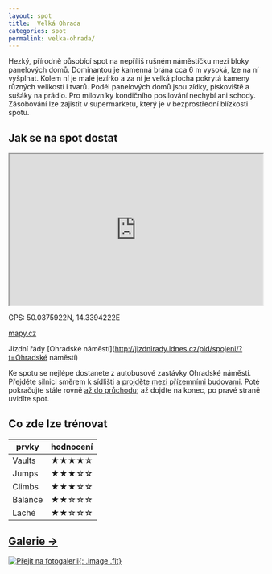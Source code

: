 ```yaml
---
layout: spot
title:  Velká Ohrada
categories: spot
permalink: velka-ohrada/
---
```


Hezký, přírodně působící spot na nepříliš rušném náměstíčku mezi bloky panelových domů. Dominantou je kamenná brána cca 6 m vysoká, lze na ní vyšplhat. Kolem ní je malé jezírko a za ní je velká plocha pokrytá kameny různých velikostí i tvarů. Podél panelových domů jsou zídky, pískoviště a sušáky na prádlo. Pro milovníky kondičního posilování nechybí ani schody. Zásobování lze zajistit v supermarketu, který je v bezprostřední blízkosti spotu.

## Jak se na spot dostat

<iframe width="100%" height="300" src="https://www.google.com/maps/embed/v1/place?zoom=14&q=50.0375922N, 14.3394222E&key=AIzaSyAZNXlZoYrkgR4P9ZNMlyukmqrnvc1hWXM"></iframe>

GPS: 50.0375922N, 14.3394222E

[mapy.cz](http://www.mapy.cz/s/kTsh)

Jízdní řády [Ohradské náměstí](http://jizdnirady.idnes.cz/pid/spojeni/?t=Ohradské náměstí)

Ke spotu se nejlépe dostanete z autobusové zastávky Ohradské náměstí. Přejděte silnici směrem k sídlišti a [projděte mezi přízemními budovami](https://www.google.cz/maps/@50.0378556,14.3354118,3a,75y,89.01h,87.07t/data=!3m6!1e1!3m4!1sfM4sW_7wWcl67BdBfcv6Nw!2e0!7i13312!8i6656?hl=cs). Poté pokračujte stále rovně [až do průchodu](https://www.google.cz/maps/@50.0381197,14.3376428,3a,75y,81.28h,76.5t/data=!3m6!1e1!3m4!1sF-jUnjNz8FVtkf6XU2TXVA!2e0!7i13312!8i6656?hl=cs); až dojdte na konec, po pravé straně uvidíte spot.


## Co zde lze trénovat

| prvky          | hodnocení |
| -------------- | --------- |
| Vaults         | ★★★★☆     |
| Jumps          | ★★★☆☆     |
| Climbs         | ★★★☆☆     |
| Balance        | ★★☆☆☆     |
| Laché          | ★★☆☆☆     |

## [Galerie →](/galerie/velka-ohrada)

[![Přejít na fotogalerii](https://lh3.googleusercontent.com/g_a-LSHVUk135uKx65xRdCwTtpA6QxekDaNhJntjKCC0Cc_KqhsOzWlk09HG8xm0_0LgYPTTRIIHan8gDHBeGsKgZMGh32zx2dfxSDyGXMkOxMCzoG9wTvPO09JvNRUTfe0ynXI-aBFYQYXMOJYah5EQYIvKoF6ZNTFgvq1KZaz7C9mYV_MBgX6mMee8ZpofI3Eu-bI_as835r9-ycM-NEQg9TDzssBISeROaGdLRD5gLdQSJFIfII8SLzdFHif4VniOpscE3KLeKwZxAye6h1a4yPqfk3XRp_GJYGFlytkn_daS4qR2QD3yy4zpBtSL6gX0CzTcIrRDqFxbzOzhqiq3STCR8UGFnBsIj_Zfs7y2USLnnKRarc1aBnK1rU2hUFSF6h2LlZFuzubDRRSQGY1m5tZvqugAtWTJ6ZNxiW9i3DPunbqp58wMDijfG5nN7SSDlt2WDXEgVDAVdtS3PUUriCbZNSA9TQP7aU6xdA7zzGEyIDKYGvfq1ze_MIUioReNyGpWg_2zLxqL6s5rNy_xfn8atf6_AzgY0gkhqv7SrKeHIigwP6hX7EdexywtxZus=w950-h718-no){: .image .fit}](/galerie/velka-ohrada)

<link rel="image_src" href="https://lh3.googleusercontent.com/g_a-LSHVUk135uKx65xRdCwTtpA6QxekDaNhJntjKCC0Cc_KqhsOzWlk09HG8xm0_0LgYPTTRIIHan8gDHBeGsKgZMGh32zx2dfxSDyGXMkOxMCzoG9wTvPO09JvNRUTfe0ynXI-aBFYQYXMOJYah5EQYIvKoF6ZNTFgvq1KZaz7C9mYV_MBgX6mMee8ZpofI3Eu-bI_as835r9-ycM-NEQg9TDzssBISeROaGdLRD5gLdQSJFIfII8SLzdFHif4VniOpscE3KLeKwZxAye6h1a4yPqfk3XRp_GJYGFlytkn_daS4qR2QD3yy4zpBtSL6gX0CzTcIrRDqFxbzOzhqiq3STCR8UGFnBsIj_Zfs7y2USLnnKRarc1aBnK1rU2hUFSF6h2LlZFuzubDRRSQGY1m5tZvqugAtWTJ6ZNxiW9i3DPunbqp58wMDijfG5nN7SSDlt2WDXEgVDAVdtS3PUUriCbZNSA9TQP7aU6xdA7zzGEyIDKYGvfq1ze_MIUioReNyGpWg_2zLxqL6s5rNy_xfn8atf6_AzgY0gkhqv7SrKeHIigwP6hX7EdexywtxZus=w950-h718-no" />